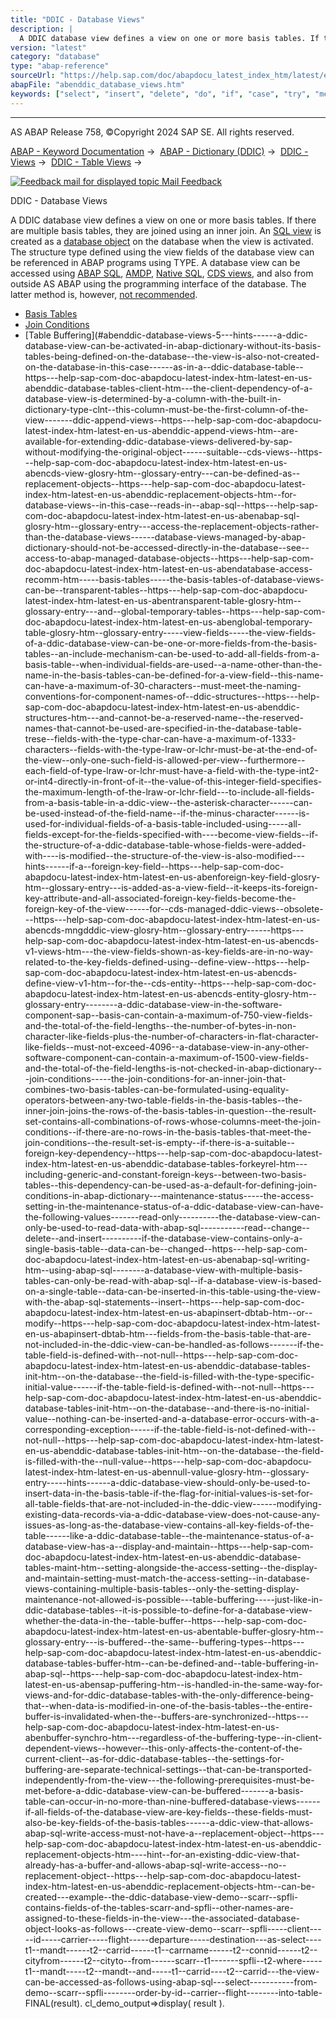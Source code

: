 ```yaml
---
title: "DDIC - Database Views"
description: |
  A DDIC database view defines a view on one or more basis tables. If there are multiple basis tables, they are joined using an inner join. An SQL view(https://help.sap.com/doc/abapdocu_latest_index_htm/latest/en-US/abensql_view_glosry.htm 'Glossary Entry') is created as a database object(https://
version: "latest"
category: "database"
type: "abap-reference"
sourceUrl: "https://help.sap.com/doc/abapdocu_latest_index_htm/latest/en-US/abenddic_database_views.htm"
abapFile: "abenddic_database_views.htm"
keywords: ["select", "insert", "delete", "do", "if", "case", "try", "method", "data", "types", "abenddic", "database", "views"]
---
```


* * *

AS ABAP Release 758, ©Copyright 2024 SAP SE. All rights reserved.

[ABAP - Keyword Documentation](https://help.sap.com/doc/abapdocu_latest_index_htm/latest/en-US/abenabap.htm) →  [ABAP - Dictionary (DDIC)](https://help.sap.com/doc/abapdocu_latest_index_htm/latest/en-US/abenabap_dictionary.htm) →  [DDIC - Views](https://help.sap.com/doc/abapdocu_latest_index_htm/latest/en-US/abenddic_views.htm) →  [DDIC - Table Views](https://help.sap.com/doc/abapdocu_latest_index_htm/latest/en-US/abenddic_table_views.htm) → 

 [![](Mail.gif?object=Mail.gif "Feedback mail for displayed topic") Mail Feedback](mailto:f1_help@sap.com?subject=Feedback%20on%20ABAP%20Documentation&body=Document:%20DDIC%20-%20Database%20Views%2C%20ABENDDIC_DATABASE_VIEWS%2C%20758%0D%0A%0D%0AError:%0D%0A%0D%0A%0D%0A%0D%0ASuggestion%20for%20improvement:)

DDIC - Database Views

A DDIC database view defines a view on one or more basis tables. If there are multiple basis tables, they are joined using an inner join. An [SQL view](https://help.sap.com/doc/abapdocu_latest_index_htm/latest/en-US/abensql_view_glosry.htm "Glossary Entry") is created as a [database object](https://help.sap.com/doc/abapdocu_latest_index_htm/latest/en-US/abendb_object_glosry.htm "Glossary Entry") on the database when the view is activated. The structure type defined using the view fields of the database view can be referenced in ABAP programs using TYPE. A database view can be accessed using [ABAP SQL](https://help.sap.com/doc/abapdocu_latest_index_htm/latest/en-US/abenabap_sql_glosry.htm "Glossary Entry"), [AMDP](https://help.sap.com/doc/abapdocu_latest_index_htm/latest/en-US/abenamdp_glosry.htm "Glossary Entry"), [Native SQL](https://help.sap.com/doc/abapdocu_latest_index_htm/latest/en-US/abennative_sql_glosry.htm "Glossary Entry"), [CDS views](https://help.sap.com/doc/abapdocu_latest_index_htm/latest/en-US/abencds_view_glosry.htm "Glossary Entry"), and also from outside AS ABAP using the programming interface of the database. The latter method is, however, [not recommended](https://help.sap.com/doc/abapdocu_latest_index_htm/latest/en-US/abendatabase_access_recomm.htm).

-   [Basis Tables](#abenddic-database-views-1-------view-fields---@ITOC@@ABENDDIC_DATABASE_VIEWS_2)
-   [Join Conditions](#abenddic-database-views-3-------maintenance-status---@ITOC@@ABENDDIC_DATABASE_VIEWS_4)
-   [Table Buffering](#abenddic-database-views-5---hints------a-ddic-database-view-can-be-activated-in-abap-dictionary-without-its-basis-tables-being-defined-on-the-database--the-view-is-also-not-created-on-the-database-in-this-case------as-in-a--ddic-database-table--https---help-sap-com-doc-abapdocu-latest-index-htm-latest-en-us-abenddic-database-tables-client-htm---the-client-dependency-of-a-database-view-is-determined-by-a-column-with-the-built-in-dictionary-type-clnt--this-column-must-be-the-first-column-of-the-view-------ddic-append-views--https---help-sap-com-doc-abapdocu-latest-index-htm-latest-en-us-abenddic-append-views-htm--are-available-for-extending-ddic-database-views-delivered-by-sap-without-modifying-the-original-object------suitable--cds-views--https---help-sap-com-doc-abapdocu-latest-index-htm-latest-en-us-abencds-view-glosry-htm--glossary-entry---can-be-defined-as--replacement-objects--https---help-sap-com-doc-abapdocu-latest-index-htm-latest-en-us-abenddic-replacement-objects-htm--for-database-views--in-this-case--reads-in--abap-sql--https---help-sap-com-doc-abapdocu-latest-index-htm-latest-en-us-abenabap-sql-glosry-htm--glossary-entry---access-the-replacement-objects-rather-than-the-database-views------database-views-managed-by-abap-dictionary-should-not-be-accessed-directly-in-the-database--see--access-to-abap-managed-database-objects--https---help-sap-com-doc-abapdocu-latest-index-htm-latest-en-us-abendatabase-access-recomm-htm-----basis-tables-----the-basis-tables-of-database-views-can-be--transparent-tables--https---help-sap-com-doc-abapdocu-latest-index-htm-latest-en-us-abentransparent-table-glosry-htm--glossary-entry---and--global-temporary-tables--https---help-sap-com-doc-abapdocu-latest-index-htm-latest-en-us-abenglobal-temporary-table-glosry-htm--glossary-entry-----view-fields-----the-view-fields-of-a-ddic-database-view-can-be-one-or-more-fields-from-the-basis-tables--an-include-mechanism-can-be-used-to-add-all-fields-from-a-basis-table--when-individual-fields-are-used--a-name-other-than-the-name-in-the-basis-tables-can-be-defined-for-a-view-field--this-name-can-have-a-maximum-of-30-characters--must-meet-the-naming-conventions-for-component-names-of--ddic-structures--https---help-sap-com-doc-abapdocu-latest-index-htm-latest-en-us-abenddic-structures-htm---and-cannot-be-a-reserved-name--the-reserved-names-that-cannot-be-used-are-specified-in-the-database-table-trese--fields-with-the-type-char-can-have-a-maximum-of-1333-characters--fields-with-the-type-lraw-or-lchr-must-be-at-the-end-of-the-view--only-one-such-field-is-allowed-per-view--furthermore--each-field-of-type-lraw-or-lchr-must-have-a-field-with-the-type-int2-or-int4-directly-in-front-of-it--the-value-of-this-integer-field-specifies-the-maximum-length-of-the-lraw-or-lchr-field---to-include-all-fields-from-a-basis-table-in-a-ddic-view--the-asterisk-character------can-be-used-instead-of-the-field-name--if-the-minus-character------is-used-for-individual-fields-of-a-basis-table-included-using-----all-fields-except-for-the-fields-specified-with----become-view-fields--if-the-structure-of-a-ddic-database-table-whose-fields-were-added-with----is-modified--the-structure-of-the-view-is-also-modified---hints------if-a--foreign-key-field--https---help-sap-com-doc-abapdocu-latest-index-htm-latest-en-us-abenforeign-key-field-glosry-htm--glossary-entry---is-added-as-a-view-field--it-keeps-its-foreign-key-attribute-and-all-associated-foreign-key-fields-become-the-foreign-key-of-the-view------for--cds-managed-ddic-views--obsolete---https---help-sap-com-doc-abapdocu-latest-index-htm-latest-en-us-abencds-mngdddic-view-glosry-htm--glossary-entry------https---help-sap-com-doc-abapdocu-latest-index-htm-latest-en-us-abencds-v1-views-htm---the-view-fields-shown-as-key-fields-are-in-no-way-related-to-the-key-fields-defined-using--define-view--https---help-sap-com-doc-abapdocu-latest-index-htm-latest-en-us-abencds-define-view-v1-htm--for-the--cds-entity--https---help-sap-com-doc-abapdocu-latest-index-htm-latest-en-us-abencds-entity-glosry-htm--glossary-entry--------a-ddic-database-view-in-the-software-component-sap--basis-can-contain-a-maximum-of-750-view-fields-and-the-total-of-the-field-lengths--the-number-of-bytes-in-non-character-like-fields-plus-the-number-of-characters-in-flat-character-like-fields--must-not-exceed-4096--a-database-view-in-any-other-software-component-can-contain-a-maximum-of-1500-view-fields-and-the-total-of-the-field-lengths-is-not-checked-in-abap-dictionary---join-conditions-----the-join-conditions-for-an-inner-join-that-combines-two-basis-tables-can-be-formulated-using-equality-operators-between-any-two-table-fields-in-the-basis-tables--the-inner-join-joins-the-rows-of-the-basis-tables-in-question--the-result-set-contains-all-combinations-of-rows-whose-columns-meet-the-join-conditions--if-there-are-no-rows-in-the-basis-tables-that-meet-the-join-conditions--the-result-set-is-empty--if-there-is-a-suitable--foreign-key-dependency--https---help-sap-com-doc-abapdocu-latest-index-htm-latest-en-us-abenddic-database-tables-forkeyrel-htm---including-generic-and-constant-foreign-keys--between-two-basis-tables--this-dependency-can-be-used-as-a-default-for-defining-join-conditions-in-abap-dictionary---maintenance-status-----the-access-setting-in-the-maintenance-status-of-a-ddic-database-view-can-have-the-following-values-------read-only----------the-database-view-can-only-be-used-to-read-data-with-abap-sql-----------read--change--delete--and-insert----------if-the-database-view-contains-only-a-single-basis-table--data-can-be--changed--https---help-sap-com-doc-abapdocu-latest-index-htm-latest-en-us-abenabap-sql-writing-htm--using-abap-sql--------a-database-view-with-multiple-basis-tables-can-only-be-read-with-abap-sql--if-a-database-view-is-based-on-a-single-table--data-can-be-inserted-in-this-table-using-the-view-with-the-abap-sql-statements--insert--https---help-sap-com-doc-abapdocu-latest-index-htm-latest-en-us-abapinsert-dbtab-htm--or--modify--https---help-sap-com-doc-abapdocu-latest-index-htm-latest-en-us-abapinsert-dbtab-htm---fields-from-the-basis-table-that-are-not-included-in-the-ddic-view-can-be-handled-as-follows-------if-the-table-field-is-defined-with--not-null--https---help-sap-com-doc-abapdocu-latest-index-htm-latest-en-us-abenddic-database-tables-init-htm--on-the-database--the-field-is-filled-with-the-type-specific-initial-value------if-the-table-field-is-defined-with--not-null--https---help-sap-com-doc-abapdocu-latest-index-htm-latest-en-us-abenddic-database-tables-init-htm--on-the-database--and-there-is-no-initial-value--nothing-can-be-inserted-and-a-database-error-occurs-with-a-corresponding-exception------if-the-table-field-is-not-defined-with--not-null--https---help-sap-com-doc-abapdocu-latest-index-htm-latest-en-us-abenddic-database-tables-init-htm--on-the-database--the-field-is-filled-with-the--null-value--https---help-sap-com-doc-abapdocu-latest-index-htm-latest-en-us-abennull-value-glosry-htm--glossary-entry-----hints------a-ddic-database-view-should-only-be-used-to-insert-data-in-the-basis-table-if-the-flag-for-initial-values-is-set-for-all-table-fields-that-are-not-included-in-the-ddic-view------modifying-existing-data-records-via-a-ddic-database-view-does-not-cause-any-issues-as-long-as-the-database-view-contains-all-key-fields-of-the-table------like-a-ddic-database-table--the-maintenance-status-of-a-database-view-has-a--display-and-maintain--https---help-sap-com-doc-abapdocu-latest-index-htm-latest-en-us-abenddic-database-tables-maint-htm--setting-alongside-the-access-setting--the-display-and-maintain-setting-must-match-the-access-setting--in-database-views-containing-multiple-basis-tables--only-the-setting-display-maintenance-not-allowed-is-possible---table-buffering-----just-like-in-ddic-database-tables--it-is-possible-to-define-for-a-database-view-whether-the-data-in-the--table-buffer--https---help-sap-com-doc-abapdocu-latest-index-htm-latest-en-us-abentable-buffer-glosry-htm--glossary-entry---is-buffered--the-same--buffering-types--https---help-sap-com-doc-abapdocu-latest-index-htm-latest-en-us-abenddic-database-tables-buffer-htm--can-be-defined-and--table-buffering-in-abap-sql--https---help-sap-com-doc-abapdocu-latest-index-htm-latest-en-us-abensap-puffering-htm--is-handled-in-the-same-way-for-views-and-for-ddic-database-tables-with-the-only-difference-being-that--when-data-is-modified-in-one-of-the-basis-tables--the-entire-buffer-is-invalidated-when-the--buffers-are-synchronized--https---help-sap-com-doc-abapdocu-latest-index-htm-latest-en-us-abenbuffer-synchro-htm---regardless-of-the-buffering-type--in-client-dependent-views--however--this-only-affects-the-content-of-the-current-client--as-for-ddic-database-tables--the-settings-for-buffering-are-separate-technical-settings--that-can-be-transported-independently-from-the-view---the-following-prerequisites-must-be-met-before-a-ddic-database-view-can-be-buffered-------a-basis-table-can-occur-in-no-more-than-nine-buffered-database-views------if-all-fields-of-the-database-view-are-key-fields--these-fields-must-also-be-key-fields-of-the-basis-tables------a-ddic-view-that-allows-abap-sql-write-access-must-not-have-a--replacement-object--https---help-sap-com-doc-abapdocu-latest-index-htm-latest-en-us-abenddic-replacement-objects-htm----hint--for-an-existing-ddic-view-that-already-has-a-buffer-and-allows-abap-sql-write-access--no--replacement-object--https---help-sap-com-doc-abapdocu-latest-index-htm-latest-en-us-abenddic-replacement-objects-htm--can-be-created---example--the-ddic-database-view-demo--scarr--spfli-contains-fields-of-the-tables-scarr-and-spfli--other-names-are-assigned-to-these-fields-in-the-view---the-associated-database-object-looks-as-follows---create-view-demo--scarr--spfli-----client-----id-----carrier-----flight-----departure-----destination---as-select----t1--mandt------t2--carrid------t1--carrname------t2--connid------t2--cityfrom------t2--cityto--from------scarr--t1-------spfli--t2-where-----t1--mandt-----t2--mandt--and-----t1--carrid----t2--carrid---the-view-can-be-accessed-as-follows-using-abap-sql---select-----------from-demo--scarr--spfli--------order-by-id--carrier--flight--------into-table-FINAL(result).
cl\_demo\_output=>display( result ).